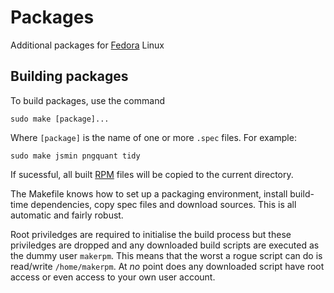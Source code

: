 Packages
========

Additional packages for [Fedora] Linux


Building packages
-----------------

To build packages, use the command

    sudo make [package]...

Where `[package]` is the name of one or more `.spec` files. For example:

    sudo make jsmin pngquant tidy

If sucessful, all built [RPM] files will be copied to the current directory.

The Makefile knows how to set up a packaging environment, install build-time
dependencies, copy spec files and download sources. This is all automatic and
fairly robust.

Root priviledges are required to initialise the build process but these
priviledges are dropped and any downloaded build scripts are executed as the
dummy user `makerpm`. This means that the worst a rogue script can do is
read/write `/home/makerpm`. At *no* point does any downloaded script have root
access or even access to your own user account.

[Fedora]: http://fedoraproject.org/
[RPM]: http://www.rpm.org/
